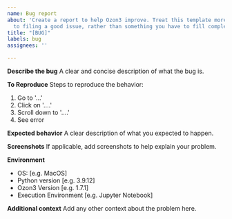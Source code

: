 ```yaml
---
name: Bug report
about: 'Create a report to help Ozon3 improve. Treat this template more as a guide
  to filing a good issue, rather than something you have to fill completely every time.'
title: "[BUG]"
labels: bug
assignees: ''

---
```


**Describe the bug**
A clear and concise description of what the bug is.

**To Reproduce**
Steps to reproduce the behavior:
1. Go to '...'
2. Click on '....'
3. Scroll down to '....'
4. See error

**Expected behavior**
A clear description of what you expected to happen.

**Screenshots**
If applicable, add screenshots to help explain your problem.

**Environment**
 - OS: [e.g. MacOS]
 - Python version [e.g. 3.9.12]
 - Ozon3 Version [e.g. 1.7.1]
 - Execution Environment [e.g. Jupyter Notebook]

**Additional context**
Add any other context about the problem here.
